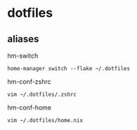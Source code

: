 # dotfiles

## aliases

hm-switch

```hm-switch
home-manager switch --flake ~/.dotfiles
```

hm-conf-zshrc

```hm-conf-zshrc
vim ~/.dotfiles/.zshrc
```
hm-conf-home

```hm-conf-home
vim ~/.dotfiles/home.nix
```






